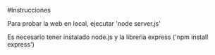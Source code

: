 #Instrucciones

Para probar la web en local, ejecutar 'node server.js'

Es necesario tener instalado node.js y la libreria express ('npm install express')